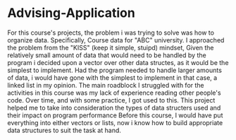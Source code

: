 # Advising-Application
 For this course's projects, the problem i was trying to solve was how to organize data. 
 Specifically, Course data for "ABC" university. 
 I approached the problem from the "KISS" (keep it simple, stuipd) mindset, Given the relatively small amount of data that would need to be handled by the program i decided upon a vector over other data structes, as it would be the simplest to implement. 
 Had the program needed to handle larger amounts of data, i would have gone with the simplest to implement in that case, a linked list in my opinion.
The main roadblock I struggled with for the activities in this course was my lack of experience reading other people's code.
Over time, and with some practice, I got used to this.
This project helped me to take into consideration the types of data structers used and their impact on program performance Before this course, I would have put everything into either vectors or lists, now i know how to build appropriate data structures to suit the task at hand.
